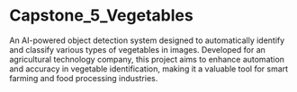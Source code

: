 # Capstone_5_Vegetables
An AI-powered object detection system designed to automatically identify and classify various types of vegetables in images.
Developed for an agricultural technology company, this project aims to enhance automation and accuracy in vegetable identification, making it a valuable tool for smart farming and food processing industries.

